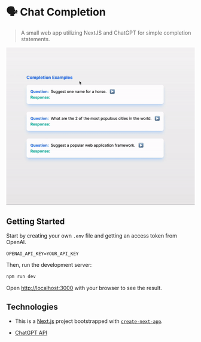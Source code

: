 # 🗣️ Chat Completion
> A small web app utilizing NextJS and ChatGPT for simple completion statements. 

![image](/assets/vid.gif)
## Getting Started

Start by creating your own  `.env` file and getting an access token from OpenAI.

```
OPENAI_API_KEY=YOUR_API_KEY
```

Then, run the development server:

```bash
npm run dev
```

Open [http://localhost:3000](http://localhost:3000) with your browser to see the result.

## Technologies

- This is a [Next.js](https://nextjs.org/) project bootstrapped with [`create-next-app`](https://github.com/vercel/next.js/tree/canary/packages/create-next-app).

- [ChatGPT API](https://platform.openai.com/docs/guides/gpt)